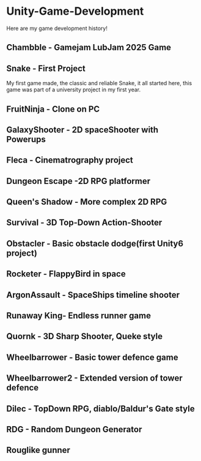 # Unity-Game-Development
Here are my game development history!

## Chambble - Gamejam LubJam 2025 Game

## Snake - First Project
My first game made, the classic and reliable Snake, it all started here, this game was part of a university project in my first year.

## FruitNinja - Clone on PC


## GalaxyShooter - 2D spaceShooter with Powerups


## Fleca - Cinematrography project


## Dungeon Escape -2D RPG platformer


## Queen's Shadow - More complex 2D RPG


## Survival - 3D Top-Down Action-Shooter


## Obstacler - Basic obstacle dodge(first Unity6 project)


## Rocketer - FlappyBird in space


## ArgonAssault - SpaceShips timeline shooter


## Runaway King- Endless runner game


## Quornk - 3D Sharp Shooter, Queke style


## Wheelbarrower - Basic tower defence game


## Wheelbarrower2 - Extended version of tower defence


## Dilec - TopDown RPG, diablo/Baldur's Gate style


## RDG - Random Dungeon Generator


## Rouglike gunner 
